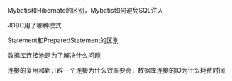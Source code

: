 Mybatis和Hibernate的区别，Mybatis如何避免SQL注入


JDBC用了哪种模式




Statement和PreparedStatement的区别



数据库连接池是为了解决什么问题



连接的复用和新开辟一个连接为什么效率要高，数据库连接的IO为什么耗费时间